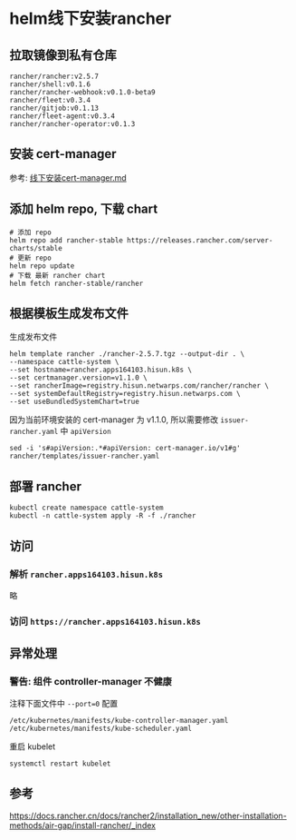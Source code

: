 # helm线下安装rancher

## 拉取镜像到私有仓库

```
rancher/rancher:v2.5.7
rancher/shell:v0.1.6
rancher/rancher-webhook:v0.1.0-beta9
rancher/fleet:v0.3.4
rancher/gitjob:v0.1.13
rancher/fleet-agent:v0.3.4
rancher/rancher-operator:v0.1.3
```

## 安装 cert-manager

参考: [线下安装cert-manager.md](https://github.com/paradeum-team/operator-env/blob/main/cert-manager/%E7%BA%BF%E4%B8%8B%E5%AE%89%E8%A3%85cert-manager.md)

## 添加 helm repo, 下载 chart

```
# 添加 repo
helm repo add rancher-stable https://releases.rancher.com/server-charts/stable
# 更新 repo
helm repo update
# 下载 最新 rancher chart
helm fetch rancher-stable/rancher
```

## 根据模板生成发布文件

生成发布文件

```
helm template rancher ./rancher-2.5.7.tgz --output-dir . \
--namespace cattle-system \
--set hostname=rancher.apps164103.hisun.k8s \
--set certmanager.version=v1.1.0 \
--set rancherImage=registry.hisun.netwarps.com/rancher/rancher \
--set systemDefaultRegistry=registry.hisun.netwarps.com \
--set useBundledSystemChart=true
```

因为当前环境安装的 cert-manager 为 v1.1.0, 所以需要修改 `issuer-rancher.yaml` 中 `apiVersion`

```
sed -i 's#apiVersion:.*#apiVersion: cert-manager.io/v1#g' rancher/templates/issuer-rancher.yaml
```


## 部署 rancher

```
kubectl create namespace cattle-system
kubectl -n cattle-system apply -R -f ./rancher
```

## 访问

### 解析 `rancher.apps164103.hisun.k8s`
略

### 访问 `https://rancher.apps164103.hisun.k8s`

## 异常处理

### 警告: 组件 controller-manager 不健康

注释下面文件中 `--port=0` 配置
 
```
/etc/kubernetes/manifests/kube-controller-manager.yaml
/etc/kubernetes/manifests/kube-scheduler.yaml
```

重启 kubelet

```
systemctl restart kubelet
```

## 参考 

https://docs.rancher.cn/docs/rancher2/installation_new/other-installation-methods/air-gap/install-rancher/_index